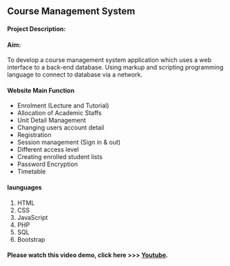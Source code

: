 ## Course Management System

#### Project Description:

#### Aim: 
To develop a course management system application which uses a web interface to a back-end database. Using markup and scripting programming language to connect to database via a network.  

#### Website Main Function
- Enrolment (Lecture and Tutorial)
- Allocation of Academic Staffs
- Unit Detail Management
- Changing users account detail
- Registration
- Session management (Sign in & out)
- Different access level
- Creating enrolled student lists
- Password Encryption 
- Timetable

#### launguages
1. HTML
2. CSS
3. JavaScript
4. PHP
5. SQL
6. Bootstrap 


#### Please watch this video demo, click here  >>> [Youtube](https://www.youtube.com/watch?v=4tdzcISoEv4).






